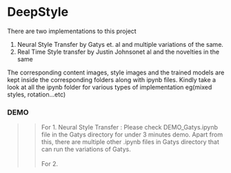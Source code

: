 # DeepStyle

There are two implementations to this project
1. Neural Style Transfer by Gatys et. al and multiple variations of the same.
2. Real Time Style transfer by Justin Johnsonet al and the novelties in the same

The corresponding content images, style images and the trained models are kept inside the corresponding folders along with ipynb files. Kindly take a look at all the ipynb folder for various types of implementation eg(mixed styles, rotation...etc)

### DEMO 
>> For 1. Neural Style Transfer : Please check DEMO_Gatys.ipynb file in the Gatys directory for under 3 minutes demo. Apart from this, there are multiple other .ipynb files in Gatys directory that can run the variations of Gatys. <br> <br>
>> For 2. 

